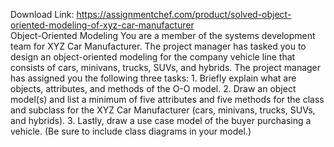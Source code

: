 Download Link: https://assignmentchef.com/product/solved-object-oriented-modeling-of-xyz-car-manufacturer
<br>
Object-Oriented Modeling You are a member of the systems development team for XYZ Car Manufacturer. The project manager has tasked you to design an object-oriented modeling for the company vehicle line that consists of cars, minivans, trucks, SUVs, and hybrids. The project manager has assigned you the following three tasks: 1. Briefly explain what are objects, attributes, and methods of the O-O model. 2. Draw an object model(s) and list a minimum of five attributes and five methods for the class and subclass for the XYZ Car Manufacturer (cars, minivans, trucks, SUVs, and hybrids). 3. Lastly, draw a use case model of the buyer purchasing a vehicle. (Be sure to include class diagrams in your model.)